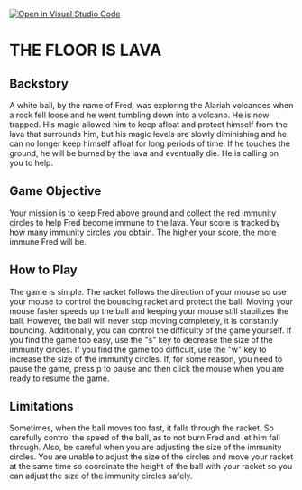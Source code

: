 [![Open in Visual Studio Code](https://classroom.github.com/assets/open-in-vscode-c66648af7eb3fe8bc4f294546bfd86ef473780cde1dea487d3c4ff354943c9ae.svg)](https://classroom.github.com/online_ide?assignment_repo_id=7918877&assignment_repo_type=AssignmentRepo)
# THE FLOOR IS LAVA

## Backstory    
A white ball, by the name of Fred, was exploring the Alariah volcanoes when a rock fell loose and he went tumbling down into a volcano. He is now trapped. His magic allowed him to keep afloat and protect himself from the lava that surrounds him, but his magic levels are slowly diminishing and he can no longer keep himself afloat for long periods of time. If he touches the ground, he will be burned by the lava and eventually die. He is calling on you to help.

## Game Objective 
Your mission is to keep Fred above ground and collect the red immunity circles to help Fred become immune to the lava. Your score is tracked by how many immunity circles you obtain. The higher your score, the more immune Fred will be. 

## How to Play
The game is simple. The racket follows the direction of your mouse so use your mouse to control the bouncing racket and protect the ball. Moving your mouse faster speeds up the ball and keeping your mouse still stabilizes the ball. However, the ball will never stop moving completely, it is constantly bouncing. Additionally, you can control the difficulty of the game yourself. If you find the game too easy, use the "s" key to decrease the size of the immunity circles. If you find the game too difficult, use the "w" key to increase the size of the immunity circles. If, for some reason, you need to pause the game, press p to pause and then click the mouse when you are ready to resume the game.

## Limitations
Sometimes, when the ball moves too fast, it falls through the racket. So carefully control the speed of the ball, as to not burn Fred and let him fall through. Also, be careful when you are adjusting the size of the immunity circles. You are unable to adjust the size of the circles and move your racket at the same time so coordinate the height of the ball with your racket so you can adjust the size of the immunity circles safely.